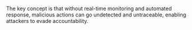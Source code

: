 The key concept is that without real-time monitoring and automated response, malicious actions can go undetected and untraceable, enabling attackers to evade accountability.
